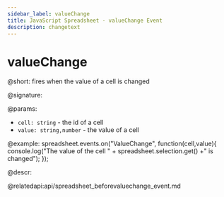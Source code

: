 ```yaml
---
sidebar_label: valueChange
title: JavaScript Spreadsheet - valueChange Event
description: changetext
---
```


# valueChange

@short: fires when the value of a cell is changed

@signature:

@params:
- `cell: string` - the id of a cell
- `value: string,number` - the value of a cell

@example:
spreadsheet.events.on("ValueChange", function(cell,value){
  console.log("The value of the cell " + spreadsheet.selection.get() +" is changed");
});

@descr:

@relatedapi:api/spreadsheet_beforevaluechange_event.md
